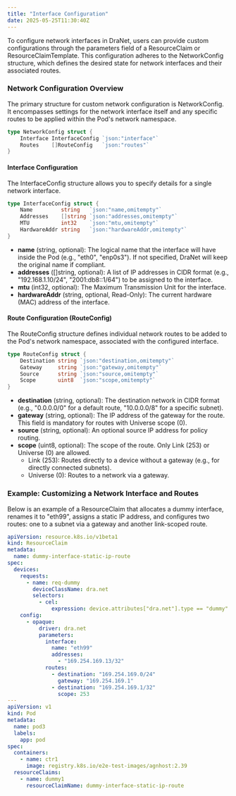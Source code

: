 ```yaml
---
title: "Interface Configuration"
date: 2025-05-25T11:30:40Z
---
```


To configure network interfaces in DraNet, users can provide custom configurations through the parameters field of a ResourceClaim or ResourceClaimTemplate. This configuration adheres to the NetworkConfig structure, which defines the desired state for network interfaces and their associated routes.

### Network Configuration Overview

The primary structure for custom network configuration is NetworkConfig. It encompasses settings for the network interface itself and any specific routes to be applied within the Pod's network namespace.

```go
type NetworkConfig struct {  
	Interface InterfaceConfig `json:"interface"`
	Routes    []RouteConfig   `json:"routes"`
}
```

#### Interface Configuration

The InterfaceConfig structure allows you to specify details for a single network interface.

```go
type InterfaceConfig struct {  
	Name         string   `json:"name,omitempty"`
	Addresses    []string `json:"addresses,omitempty"`
	MTU          int32    `json:"mtu,omitempty"`
	HardwareAddr string   `json:"hardwareAddr,omitempty"`
}
```

* **name** (string, optional): The logical name that the interface will have inside the Pod (e.g., "eth0", "enp0s3"). If not specified, DraNet will keep the original name if compliant.  
* **addresses** ([]string, optional): A list of IP addresses in CIDR format (e.g., "192.168.1.10/24", "2001:db8::1/64") to be assigned to the interface.  
* **mtu** (int32, optional): The Maximum Transmission Unit for the interface.  
* **hardwareAddr** (string, optional, Read-Only): The current hardware (MAC) address of the interface.

#### **Route Configuration (RouteConfig)**

The RouteConfig structure defines individual network routes to be added to the Pod's network namespace, associated with the configured interface.

```go
type RouteConfig struct {  
	Destination string `json:"destination,omitempty"`
	Gateway     string `json:"gateway,omitempty"`
	Source      string `json:"source,omitempty"`
	Scope       uint8  `json:"scope,omitempty"`
}
```

* **destination** (string, optional): The destination network in CIDR format (e.g., "0.0.0.0/0" for a default route, "10.0.0.0/8" for a specific subnet).  
* **gateway** (string, optional): The IP address of the gateway for the route. This field is mandatory for routes with Universe scope (0).  
* **source** (string, optional): An optional source IP address for policy routing.  
* **scope** (uint8, optional): The scope of the route. Only Link (253) or Universe (0) are allowed.  
  * Link (253): Routes directly to a device without a gateway (e.g., for directly connected subnets).  
  * Universe (0): Routes to a network via a gateway.

### **Example: Customizing a Network Interface and Routes**

Below is an example of a ResourceClaim that allocates a dummy interface, renames it to "eth99", assigns a static IP address, and configures two routes: one to a subnet via a gateway and another link-scoped route.


```yaml
apiVersion: resource.k8s.io/v1beta1  
kind: ResourceClaim  
metadata:  
  name: dummy-interface-static-ip-route  
spec:  
  devices:  
    requests:  
      - name: req-dummy  
        deviceClassName: dra.net  
        selectors:  
          - cel:  
              expression: device.attributes["dra.net"].type == "dummy"  
    config:  
      - opaque:  
          driver: dra.net  
          parameters:  
            interface:  
              name: "eth99"  
              addresses:  
                - "169.254.169.13/32"  
            routes:  
              - destination: "169.254.169.0/24"  
                gateway: "169.254.169.1"  
              - destination: "169.254.169.1/32"  
                scope: 253  
---  
apiVersion: v1  
kind: Pod  
metadata:  
  name: pod3  
  labels:  
    app: pod  
spec:  
  containers:  
    - name: ctr1  
      image: registry.k8s.io/e2e-test-images/agnhost:2.39  
  resourceClaims:  
    - name: dummy1  
      resourceClaimName: dummy-interface-static-ip-route  
```
